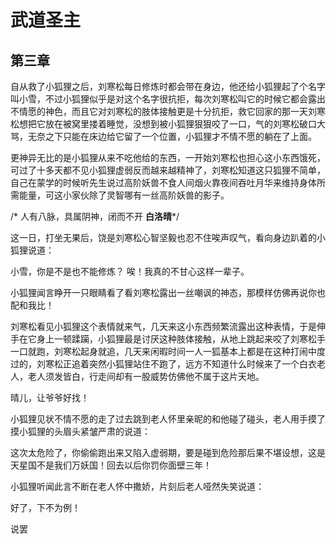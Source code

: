 # 武道圣主

## 第三章

自从救了小狐狸之后，刘寒松每日修炼时都会带在身边，他还给小狐狸起了个名字叫小雪，不过小狐狸似乎是对这个名字很抗拒，每次刘寒松叫它的时候它都会露出不情愿的神色，而且它对刘寒松的肢体接触更是十分抗拒，救它回家的那一天刘寒松想把它放在被窝里搂着睡觉，没想到被小狐狸狠狠咬了一口，气的刘寒松破口大骂，无奈之下只能在床边给它留了一个位置，小狐狸才不情不愿的躺在了上面。

更神异无比的是小狐狸从来不吃他给的东西，一开始刘寒松也担心这小东西饿死，可过了十多天都不见小狐狸虚弱反而越来越精神了，刘寒松知道这只狐狸不简单，自己在蒙学的时候听先生说过高阶妖兽不食人间烟火靠夜间吞吐月华来维持身体所需能量，可这小家伙除了灵智哪有一丝高阶妖兽的影子。

/*  人有八脉，具属阴神，闭而不开   **白洛晴***/

这一日，打坐无果后，饶是刘寒松心智坚毅也忍不住唉声叹气，看向身边趴着的小狐狸说道：

小雪，你是不是也不能修炼？ 唉！我真的不甘心这样一辈子。

小狐狸闻言睁开一只眼睛看了看刘寒松露出一丝嘲讽的神态，那模样仿佛再说你也配和我比！

刘寒松看见小狐狸这个表情就来气，几天来这小东西频繁流露出这种表情，于是伸手在它身上一顿蹂躏，小狐狸最是讨厌这种肢体接触，从地上跳起来咬了刘寒松手一口就跑，刘寒松起身就追，几天来闲暇时间一人一狐基本上都是在这种打闹中度过的，刘寒松正追着突然小狐狸站住不跑了，远方不知道什么时候来了一个白衣老人，老人须发皆白，行走间却有一股威势仿佛他不属于这片天地。

晴儿，让爷爷好找！

小狐狸见状不情不愿的走了过去跳到老人怀里亲昵的和他碰了碰头，老人用手摸了摸小狐狸的头眉头紧皱严肃的说道：

这次太危险了，你偷偷跑出来又陷入虚弱期，要是碰到危险那后果不堪设想，这是天星国不是我们万妖国！回去以后你罚你面壁三年！

小狐狸听闻此言不断在老人怀中撒娇，片刻后老人哑然失笑说道：

好了，下不为例！

说罢


